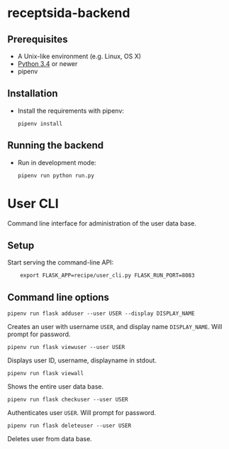 # receptsida-backend


## Prerequisites

* A Unix-like environment (e.g. Linux, OS X)
* [Python 3.4](http://python.org/) or newer
* pipenv


## Installation

* Install the requirements with pipenv:

    ```
    pipenv install
    ```

## Running the backend

* Run in development mode:

    ```
    pipenv run python run.py
    ```


# User CLI

Command line interface for administration of the user data base.

## Setup

Start serving the command-line API:

```
    export FLASK_APP=recipe/user_cli.py FLASK_RUN_PORT=8083
```

## Command line options

    pipenv run flask adduser --user USER --display DISPLAY_NAME

Creates an user with username `USER`, and display name `DISPLAY_NAME`.
Will prompt for password.


    pipenv run flask viewuser --user USER

Displays user ID, username, displayname in stdout.


    pipenv run flask viewall

Shows the entire user data base.


    pipenv run flask checkuser --user USER

Authenticates user `USER`. Will prompt for password.


    pipenv run flask deleteuser --user USER

Deletes user from data base.
